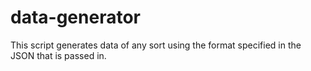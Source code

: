 data-generator
==============

This script generates data of any sort using the format specified in the JSON that is passed in.
